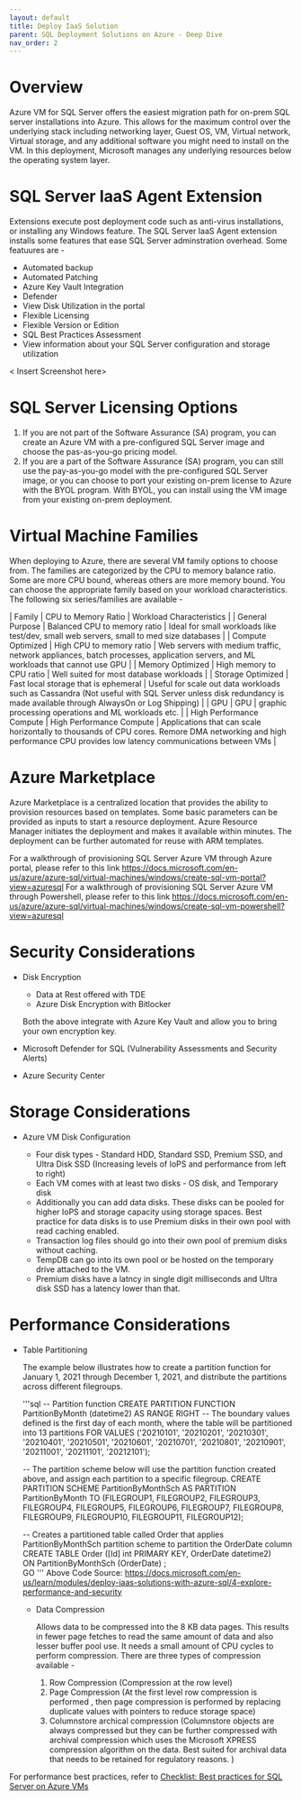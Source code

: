 ```yaml
---
layout: default
title: Deploy IaaS Solution
parent: SQL Deployment Solutions on Azure - Deep Dive
nav_order: 2
---
```


# Overview

Azure VM for SQL Server offers the easiest migration path for on-prem SQL server installations into Azure. This allows for the maximum control over the underlying stack including networking layer, Guest OS, VM, Virtual network, Virtual storage, and any additional software you might need to install on the VM. In this deployment, Microsoft manages any underlying resources below the operating system layer. 

# SQL Server IaaS Agent Extension

Extensions execute post deployment code such as anti-virus installations, or installing any Windows feature. The SQL Server IaaS Agent extension installs some features that ease SQL Server adminstration overhead. Some featuures are - 

- Automated backup
- Automated Patching
- Azure Key Vault Integration
- Defender 
- View Disk Utilization in the portal
- Flexible Licensing
- Flexible Version or Edition
- SQL Best Practices Assessment
- View information about your SQL Server configuration and storage utilization

< Insert Screenshot here>

# SQL Server Licensing Options

1. If you are  not part of the Software Assurance (SA) program, you can create an Azure VM with a pre-configured SQL Server image and choose the pas-as-you-go pricing model.
2. If you are a part of the Software Assurance (SA) program, you can still use the pay-as-you-go model with the pre-configured SQL Server image, or you can choose to port your existing on-prem license to Azure with the BYOL program. With BYOL, you can install using the VM image from your existing on-prem deployment. 

# Virtual Machine Families

When deploying to Azure, there are several VM family options to choose from. The families are categorized by the CPU to memory balance ratio. Some are more CPU bound, whereas others are more memory bound. You can choose the appropriate family based on your workload characteristics. The following six series/families are available -

| Family | CPU to Memory Ratio | Workload Characteristics |
| General Purpose | Balanced CPU to memory ratio | Ideal for small workloads like test/dev, small web servers, small to med size databases |
| Compute Optimized | High CPU to memory ratio | Web servers with medium traffic, network appliances, batch processes, application servers, and ML workloads that cannot use GPU |
| Memory Optimized | High memory to CPU ratio | Well suited for most database workloads |
| Storage Optimized | Fast local storage that is ephemeral | Useful for scale out data workloads such as Cassandra (Not useful with SQL Server unless disk redundancy is made available through AlwaysOn or Log Shipping) |
| GPU | GPU | graphic processing operations and ML workloads etc. |
| High Performance Compute | High Performance Compute | Applications that can scale horizontally to thousands of CPU cores. Remore DMA networking and high performance CPU provides low latency communications between VMs |

# Azure Marketplace

Azure Marketplace is a centralized location that provides the ability to provision resources based on templates. Some basic parameters can be provided as inputs to start a resource deployment. Azure Resource Manager initiates the deployment and makes it available within minutes. The deployment can be further automated for reuse with ARM templates. 

For a walkthrough of provisioning SQL Server Azure VM through Azure portal, please refer to this link https://docs.microsoft.com/en-us/azure/azure-sql/virtual-machines/windows/create-sql-vm-portal?view=azuresql
For a walkthrough of provisioning SQL Server Azure VM through Powershell, please refer to this link https://docs.microsoft.com/en-us/azure/azure-sql/virtual-machines/windows/create-sql-vm-powershell?view=azuresql

# Security Considerations

* Disk Encryption
  
  - Data at Rest offered with TDE
  - Azure Disk Encryption with Bitlocker

  Both the above integrate with Azure Key Vault and allow you to bring your own encryption key.

* Microsoft Defender for SQL (Vulnerability Assessments and Security Alerts)

* Azure Security Center

# Storage Considerations

  * Azure VM Disk Configuration

    - Four disk types - Standard HDD, Standard SSD, Premium SSD, and Ultra Disk SSD (Increasing levels of IoPS and performance from left to right)
    - Each VM comes with at least two disks - OS disk, and Temporary disk
    - Additionally you can add data disks. These disks can be pooled for higher IoPS and storage capacity using storage spaces. Best practice for data disks is to use Premium disks in their own pool with read caching enabled.
    - Transaction log files should go into their own pool of premium disks without caching.
    - TempDB can go into its own pool or be hosted on the temporary drive attached to the VM.
    - Premium disks have a latncy in single digit milliseconds and Ultra disk SSD has a latency lower than that. 

# Performance Considerations

  - Table Partitioning

    The example below illustrates how to create a partition function for January 1, 2021 through December 1, 2021, and distribute the partitions across different filegroups.

    '''sql
    -- Partition function
    CREATE PARTITION FUNCTION PartitionByMonth (datetime2)
        AS RANGE RIGHT
        -- The boundary values defined is the first day of each month, where the table will be partitioned into 13 partitions
        FOR VALUES ('20210101', '20210201', '20210301',
        '20210401', '20210501', '20210601', '20210701',
        '20210801', '20210901', '20211001', '20211101', 
        '20212101');

    -- The partition scheme below will use the partition function created above, and assign each partition to a specific filegroup.
    CREATE PARTITION SCHEME PartitionByMonthSch
        AS PARTITION PartitionByMonth
        TO (FILEGROUP1, FILEGROUP2, FILEGROUP3, FILEGROUP4,
            FILEGROUP5, FILEGROUP6, FILEGROUP7, FILEGROUP8,
            FILEGROUP9, FILEGROUP10, FILEGROUP11, FILEGROUP12);

    -- Creates a partitioned table called Order that applies PartitionByMonthSch partition scheme to partition the OrderDate column  
    CREATE TABLE Order ([Id] int PRIMARY KEY, OrderDate datetime2)  
        ON PartitionByMonthSch (OrderDate) ;  
    GO
    '''
    Above Code Source: https://docs.microsoft.com/en-us/learn/modules/deploy-iaas-solutions-with-azure-sql/4-explore-performance-and-security


    - Data Compression

      Allows data to be compressed into the 8 KB data pages. This results in fewer page fetches to read the same amount of data and also lesser buffer pool use.  It needs a small amount of CPU cycles to perform compression. There are three types of compression available - 

      1. Row Compression (Compression at the row level)
      2. Page Compression (At the first level row compression is performed , then page compression is performed by replacing duplicate values with pointers to reduce storage space)
      3. Columnstore archical compression (Columnstore objects are always compressed but they can be further compressed with archival compression which uses the Microsoft XPRESS compression algorithm on the data. Best suited for 
         archival data that needs to be retained for regulatory reasons. )

For performance best practices, refer to [Checklist: Best practices for SQL Server on Azure VMs
](https://docs.microsoft.com/en-us/azure/azure-sql/virtual-machines/windows/performance-guidelines-best-practices-checklist?view=azuresql)








